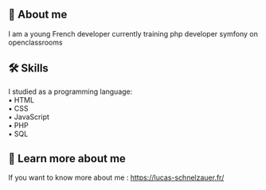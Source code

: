 
## 🚀 About me
I am a young French developer currently training php developer symfony on openclassrooms



## 🛠 Skills
I studied as a programming language:  
   ▪ HTML  
   ▪ CSS  
   ▪ JavaScript  
   ▪ PHP    
   ▪ SQL  

## :pushpin: Learn more about me
If you want to know more about me : https://lucas-schnelzauer.fr/

